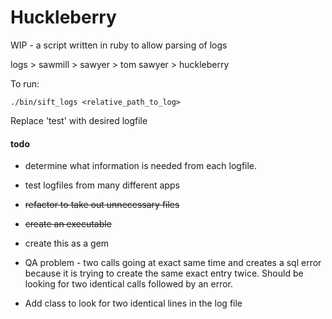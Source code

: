 # Huckleberry

WIP - a script written in ruby to allow parsing of logs

logs > sawmill > sawyer > tom sawyer > huckleberry

To run:
```
./bin/sift_logs <relative_path_to_log>
```

Replace 'test' with desired logfile

#### todo
* determine what information is needed from each logfile.
* test logfiles from many different apps
* ~~refactor to take out unnecessary files~~
* ~~create an executable~~
* create this as a gem
* QA problem - two calls going at exact same time and creates a sql error because it is trying to create the same exact entry twice. Should be looking for two identical calls followed by an error.


* Add class to look for two identical lines in the log file
